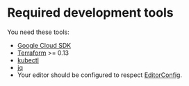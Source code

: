 # Required development tools

You need these tools:

 * [Google Cloud SDK](https://cloud.google.com/sdk)
 * [Terraform](https://terraform.io) >= 0.13
 * [kubectl](https://kubernetes.io/docs/tasks/tools/install-kubectl/)
 * [jq](https://stedolan.github.io/jq/)
 * Your editor should be configured to respect [EditorConfig](https://editorconfig.org/).
